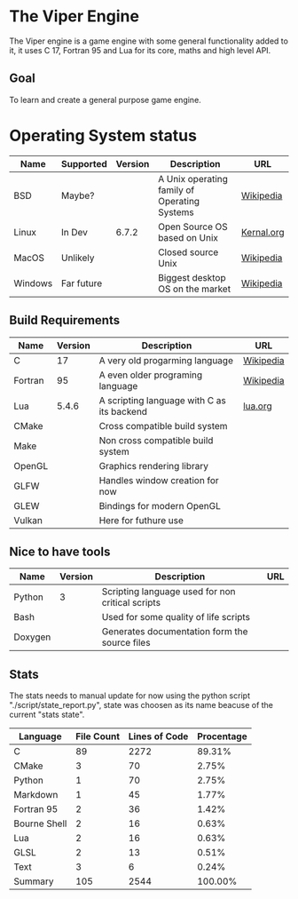 
# The Viper Engine
The Viper engine is a game engine with some general functionality added to it,
it uses C 17, Fortran 95 and Lua for its core, maths and high level API.

## Goal
To learn and create a general purpose game engine.

# Operating System status

| Name    | Supported  | Version | Description                                    | URL                                                                              |
| ------- | ---------- | ------- | ---------------------------------------------- | -------------------------------------------------------------------------------- |
| BSD     | Maybe?     |         | A Unix operating family of Operating Systems   | [ Wikipedia ](https://en.wikipedia.org/wiki/Berkeley_Software_Distribution)      |
| Linux   | In Dev     | 6.7.2   | Open Source OS based on Unix                   | [ Kernal.org ](https://kernel.org/)                                              |
| MacOS   | Unlikely   |         | Closed source Unix                             | [ Wikipedia ](https://en.wikipedia.org/wiki/MacOS)                               |
| Windows | Far future |         | Biggest desktop OS on the market               | [ Wikipedia ](https://en.wikipedia.org/wiki/Microsoft_Windows)                   |

## Build Requirements

| Name    | Version | Description                                | URL                                                                   |
| ------- | ------- | ------------------------------------------ | --------------------------------------------------------------------- |
| C       | 17      | A very old progarming language             | [ Wikipedia ](https://en.wikipedia.org/wiki/C_(programming_language)) |
| Fortran | 95      | A even older programing language           | [ Wikipedia ](https://en.wikipedia.org/wiki/Fortran)                  |
| Lua     | 5.4.6   | A scripting language with C as its backend | [ lua.org ](https://www.lua.org/)                                     |
| CMake   |         | Cross compatible build system              |       |
| Make    |         | Non cross compatible build system          |       |
| OpenGL  |         | Graphics rendering library                 |       |
| GLFW    |         | Handles window creation for now            |       |
| GLEW    |         | Bindings for modern OpenGL                 |       |
| Vulkan  |         | Here for futhure use                       |       |


## Nice to have tools

| Name    | Version | Description                                       | URL   |
| ------- | ------- | ------------------------------------------------- | ----- |
| Python  | 3       | Scripting language used for non critical scripts  |       |
| Bash    |         | Used for some quality of life scripts             |       |
| Doxygen |         | Generates documentation form the source files     |       |

## Stats
The stats needs to manual update for now using the python script "./script/state_report.py",
state was choosen as its name beacuse of the current "stats state".

[](python-stats-start)

|  Language       | File Count | Lines of Code | Procentage |
| --------------- | ---------- | ------------- | ---------- |
| C               | 89         | 2272          | 89.31%     |
| CMake           | 3          | 70            | 2.75%      |
| Python          | 1          | 70            | 2.75%      |
| Markdown        | 1          | 45            | 1.77%      |
| Fortran 95      | 2          | 36            | 1.42%      |
| Bourne Shell    | 2          | 16            | 0.63%      |
| Lua             | 2          | 16            | 0.63%      |
| GLSL            | 2          | 13            | 0.51%      |
| Text            | 3          | 6             | 0.24%      |
| Summary         | 105        | 2544          | 100.00%    |

[](python-stats-end)

